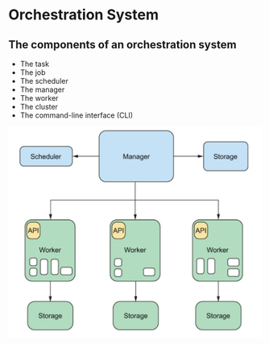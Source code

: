 # Orchestration System

## The components of an orchestration system

- The task
- The job
- The scheduler
- The manager
- The worker
- The cluster
- The command-line interface (CLI)

<img src="orchestrator.png">
